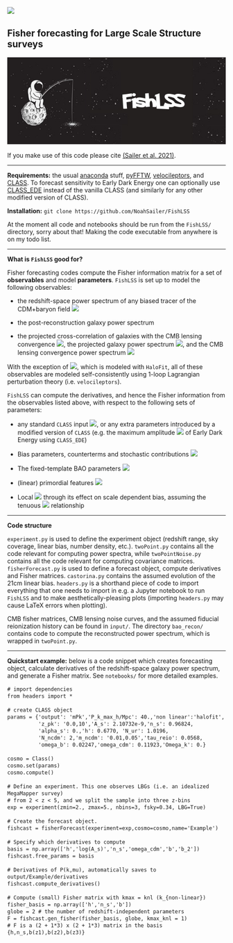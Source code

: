 [![](https://img.shields.io/badge/arXiv-2106.09713%20-red.svg)](https://arxiv.org/abs/2106.09713)

## Fisher forecasting for Large Scale Structure surveys

![Fishing astro](https://github.com/NoahSailer/FishLSS/blob/master/figures/fishing_astro.jpg)

If you make use of this code please cite [(Sailer et al. 2021)](https://arxiv.org/abs/2106.09713).

-------

**Requirements:** the usual [anaconda](https://www.anaconda.com/products/distribution) stuff, [pyFFTW](https://hgomersall.github.io/pyFFTW/), [velocileptors](https://github.com/sfschen/velocileptors), and [CLASS](https://github.com/lesgourg/class_public). To forecast sensitivity to Early Dark Energy one can optionally use [CLASS_EDE](https://github.com/mwt5345/class_ede) instead of the vanilla CLASS (and similarly for any other modified version of CLASS).

**Installation:** ```git clone https://github.com/NoahSailer/FishLSS``` 

At the moment all code and notebooks should be run from the ```FishLSS/``` directory, sorry about that! Making the code executable from anywhere is on my todo list.

-------

**What is ``FishLSS`` good for?**

Fisher forecasting codes compute the Fisher information matrix for a set of **observables** and model **parameters**. ``FishLSS`` is set up to model the following observables:

- the redshift-space power spectrum of any biased tracer of the CDM+baryon field <img src="https://latex.codecogs.com/svg.latex?P_{gg}(k,\mu)" /> 

- the post-reconstruction galaxy power spectrum

- the projected cross-correlation of galaxies with the CMB lensing convergence <img src="https://latex.codecogs.com/svg.latex?C^{\kappa g}_\ell" />, the projected galaxy power spectrum <img src="https://latex.codecogs.com/svg.latex?C^{g g}_\ell" />, and the CMB lensing convergence power spectrum <img src="https://latex.codecogs.com/svg.latex?C^{\kappa\kappa}_\ell" />

With the exception of <img src="https://latex.codecogs.com/svg.latex?C^{\kappa\kappa}_\ell" />, which is modeled with ```HaloFit```, all of these observables are modeled self-consistently using 1-loop Lagrangian perturbation theory (i.e. ```velocileptors```).

```FishLSS``` can compute the derivatives, and hence the Fisher information from the observables listed above, with respect to the following sets of parameters:

- any standard ```CLASS``` input <img src="https://latex.codecogs.com/svg.latex?(\omega_{b},n_s,A_s,\cdots)" />, or any extra parameters introduced by a modified version of ```CLASS``` (e.g. the maximum amplitude <img src="https://latex.codecogs.com/svg.latex?f_\text{EDE}" /> of Early Dark Energy using ```CLASS_EDE```)

- Bias parameters, counterterms and stochastic contributions <img src="https://latex.codecogs.com/svg.latex?(b,\,b_2,\,b_s,\,\alpha_{2n},\,\alpha_x,\,N_{2n})" /> 

- The fixed-template BAO parameters <img src="https://latex.codecogs.com/svg.latex?(\alpha_\parallel,\alpha_\perp)" /> 

- (linear) primordial features <img src="https://latex.codecogs.com/svg.latex?(A_\text{lin},\,\omega_\text{lin},\,\phi_\text{lin})" /> 

- Local <img src="https://latex.codecogs.com/svg.latex?f_\text{NL}"/>  through its effect on scale dependent bias, assuming the tenuous <img src="https://latex.codecogs.com/svg.latex?b_\phi = 2 \delta_c(b-1)"/> relationship

-------

**Code structure**

```experiment.py``` is used to define the experiment object (redshift range, sky coverage, linear bias, number density, etc.). ```twoPoint.py``` contains all the code relevant for computing power spectra, while ```twoPointNoise.py``` contains all the code relevant for computing covariance matrices. ```fisherForecast.py``` is used to define a forecast object, compute derivatives and Fisher matrices. ```castorina.py``` contains the assumed evolution of the 21cm linear bias. ```headers.py``` is a shorthand piece of code to import everything that one needs to import in e.g. a Jupyter notebook to run ```FishLSS``` and to make aesthetically-pleasing plots (importing ```headers.py``` may cause LaTeX errors when plotting).

CMB fisher matrices, CMB lensing noise curves, and the assumed fiducial reionization history can be found in ```input/```. The directory ```bao_recon/``` contains code to compute the reconstructed power spectrum, which is wrapped in ```twoPoint.py```. 


-------

**Quickstart example:** below is a code snippet which creates forecasting object, calculate derivatives of the redshift-space galaxy power spectrum, and generate a Fisher matrix. See ```notebooks/``` for more detailed examples.

```
# import dependencies
from headers import *

# create CLASS object
params = {'output': 'mPk','P_k_max_h/Mpc': 40.,'non linear':'halofit', 
          'z_pk': '0.0,10','A_s': 2.10732e-9,'n_s': 0.96824,
          'alpha_s': 0.,'h': 0.6770, 'N_ur': 1.0196,
          'N_ncdm': 2,'m_ncdm': '0.01,0.05','tau_reio': 0.0568,
          'omega_b': 0.02247,'omega_cdm': 0.11923,'Omega_k': 0.}

cosmo = Class()
cosmo.set(params)
cosmo.compute()

# Define an experiment. This one observes LBGs (i.e. an idealized MegaMapper survey) 
# from 2 < z < 5, and we split the sample into three z-bins
exp = experiment(zmin=2., zmax=5., nbins=3, fsky=0.34, LBG=True)

# Create the forecast object. 
fishcast = fisherForecast(experiment=exp,cosmo=cosmo,name='Example')
                          
# Specify which derivatives to compute 
basis = np.array(['h','log(A_s)','n_s','omega_cdm','b','b_2'])
fishcast.free_params = basis

# Derivatives of P(k,mu), automatically saves to output/Example/derivatives
fishcast.compute_derivatives()

# Compute (small) Fisher matrix with kmax = knl (k_{non-linear})
fisher_basis = np.array(['h','n_s','b'])
globe = 2 # the number of redshift-independent parameters
F = fishcast.gen_fisher(fisher_basis, globe, kmax_knl = 1)
# F is a (2 + 1*3) x (2 + 1*3) matrix in the basis {h,n_s,b(z1),b(z2),b(z3)}
```
